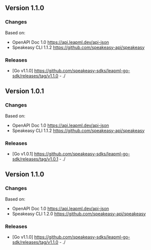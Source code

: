 

## Version 1.1.0
### Changes
Based on:
- OpenAPI Doc 1.0 https://api.leapml.dev/api-json
- Speakeasy CLI 1.1.2 https://github.com/speakeasy-api/speakeasy
### Releases
- [Go v1.1.0] https://github.com/speakeasy-sdks/leapml-go-sdk/releases/tag/v1.1.0 - ./

## Version 1.0.1
### Changes
Based on:
- OpenAPI Doc 1.0 https://api.leapml.dev/api-json
- Speakeasy CLI 1.1.2 https://github.com/speakeasy-api/speakeasy
### Releases
- [Go v1.0.1] https://github.com/speakeasy-sdks/leapml-go-sdk/releases/tag/v1.0.1 - ./

## Version 1.1.0
### Changes
Based on:
- OpenAPI Doc 1.0 https://api.leapml.dev/api-json
- Speakeasy CLI 1.2.0 https://github.com/speakeasy-api/speakeasy
### Releases
- [Go v1.1.0] https://github.com/speakeasy-sdks/leapml-go-sdk/releases/tag/v1.1.0 - ./